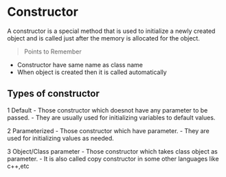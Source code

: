 # Constructor

A constructor is a special method that is used to initialize a newly created object and is called just after the memory is allocated for the object.

>Points to Remember
- Constructor have same name as class name
- When object is created then it is called automatically

## Types of constructor

1 Default
	- Those constructor which doesnot have any parameter to be passed.
		- They are usually used for initializing variables to default values.

2 Parameterized
	- Those constructor which have parameter.
		- They are used for initializing values as needed.

3 Object/Class parameter
	- Those constructor which takes class object as parameter.
		- It is also called copy constructor in some other languages like c++,etc